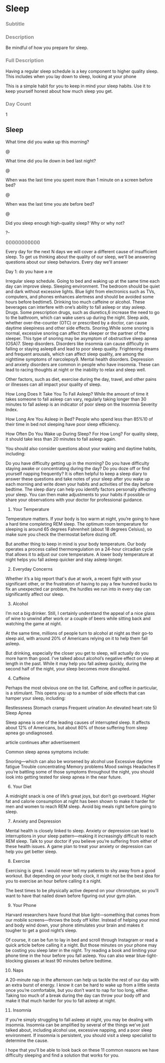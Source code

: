 # Sleep

<style>img { width: 200px; } h3 { color:#888888;}</style>

### Subtitle

### Description

Be mindful of how you prepare for sleep.

### Full Description

Having a regular sleep schedule is a key component to higher quality sleep. This includes when you lay down to sleep, looking at your phone

This is a simple habit for you to keep in mind your sleep habits. Use it to keep yourself honest about how much sleep you get.

### Day Count

1

## Sleep

What time did you wake up this morning?

@

What time did you lie down in bed last night?

@

When was the last time you spent more than 1 minute on a screen before bed?

@

When was the last time you ate before bed?

@

Did you sleep enough high-quality sleep? Why or why not?

?-

()()()()()()()()()()()

Every day for the next N days we will cover a different cause of insufficient sleep. To get us thinking about the quality of our sleep, we'll be answering questions about our sleep behaviors. Every day we'll answer

Day 1: do you have a re

Irregular sleep schedule. Going to bed and waking up at the same time each day can improve sleep.
Sleeping environment. The bedroom should be quiet and dark without excessive lights. Blue light from electronics such as TVs, computers, and phones enhances alertness and should be avoided some hours before bedtime5.
Drinking too much caffeine or alcohol. These beverages can interfere with one’s ability to fall asleep or stay asleep.
Drugs. Some prescription drugs, such as diuretics,6 increase the need to go to the bathroom, which can wake users up during the night. Sleep aids, whether over-the-counter (OTC) or prescribed by a doctor, can cause daytime sleepiness and other side effects.
Snoring.While some snoring is normal, excessive snoring can affect the sleeper or the partner of the sleeper. This type of snoring may be asymptom of obstructive sleep apnea (OSA)7.
Sleep disorders. Disorders like insomnia can cause difficulty in falling or staying asleep8 and lead to poor sleep quality. Frightening dreams and frequent arousals, which can affect sleep quality, are among the nighttime symptoms of narcolepsy9.
Mental health disorders. Depression and anxiety disorders are common in people who have insomnia. These can lead to racing thoughts at night or the inability to relax and sleep well.

Other factors, such as diet, exercise during the day, travel, and other pains or illnesses can all impact your quality of sleep.

How Long Does It Take You To Fall Asleep?
While the amount of time it takes someone to fall asleep can vary, regularly taking longer than 30 minutes to fall asleep is an indicator of poor sleep on the Insomnia Severity Index.

How Long Are You Asleep in Bed?
People who spend less than 85%10 of their time in bed not sleeping have poor sleep efficiency.

How Often Do You Wake up During Sleep? For How Long?
For quality sleep, it should take less than 20 minutes to fall asleep again.

You should also consider questions about your waking and daytime habits, including:

Do you have difficulty getting up in the morning?
Do you have difficulty staying awake or concentrating during the day?
Do you doze off or find yourself napping frequently?
It is often helpful to keep a sleep diary to answer these questions and take notes of your sleep after you wake up each morning and write down your habits and activities of the day before bedtime. The sleep diary can help you identify factors personally affecting your sleep. You can then make adjustments to your habits if possible or share your observations with your doctor for professional guidance.

1. Your Temperature

Temperature matters. If your body is too warm at night, you’re going to have a hard time completing REM sleep. The optimum room temperature for sleeping is around 65 degrees Fahrenheit (about 18 degrees Celsius), so make sure you check the thermostat before dozing off.

But another thing to keep in mind is your body temperature. Our body operates a process called thermoregulation on a 24-hour circadian cycle that allows it to adjust our core temperature. A lower body temperature at night helps you fall asleep quicker and stay asleep longer.

2. Everyday Concerns

Whether it’s a big report that's due at work, a recent fight with your significant other, or the frustration of having to pay a few hundred bucks to fix an unexpected car problem, the hurdles we run into in every day can significantly affect our sleep.

3. Alcohol

I’m not a big drinker. Still, I certainly understand the appeal of a nice glass of wine to unwind after work or a couple of beers while sitting back and watching the game at night.

At the same time, millions of people turn to alcohol at night as their go-to sleep aid, with around 20% of Americans relying on it to help them fall asleep.

But drinking, especially the closer you get to sleep, will actually do you more harm than good. I’ve talked about alcohol’s negative effect on sleep at length in the past. While it may help you fall asleep quickly, during the second half of the night, your sleep becomes more disrupted.

4. Caffeine

Perhaps the most obvious one on the list. Caffeine, and coffee in particular, is a stimulant. This opens you up to a number of side effects that can hamper your sleep, including:

Restlessness
Stomach cramps
Frequent urination
An elevated heart rate 5) Sleep Apnea

Sleep apnea is one of the leading causes of interrupted sleep. It affects about 12% of Americans, but about 80% of those suffering from sleep apnea go undiagnosed.

article continues after advertisement

Common sleep apnea symptoms include:

Snoring—which can also be worsened by alcohol use
Excessive daytime fatigue
Trouble concentrating
Memory problems
Mood swings
Headaches
If you’re battling some of those symptoms throughout the night, you should look into getting tested for sleep apnea in the near future.

6. Your Diet

A midnight snack is one of life’s great joys, but don’t go overboard. Higher fat and calorie consumption at night has been shown to make it harder for men and women to reach REM sleep. Avoid big meals right before going to sleep.

7. Anxiety and Depression

Mental health is closely linked to sleep. Anxiety or depression can lead to interruptions in your sleep pattern—making it increasingly difficult to reach REM sleep. Talk to your doctor if you believe you’re suffering from either of these health issues. A game plan to treat your anxiety or depression can help you get better sleep.

8. Exercise

Exercising is great. I would never tell my patients to shy away from a good workout. But depending on your body clock, it might not be the best idea for you to exercise an hour before calling it a night.

The best times to be physically active depend on your chronotype, so you’ll want to have that nailed down before figuring out your gym plan.

9. Your Phone

Harvard researchers have found that blue light—something that comes from our mobile screens—throws the body off kilter. Instead of helping your mind and body wind down, your phone stimulates your brain and makes it tougher to get a good night’s sleep.

Of course, it can be fun to lay in bed and scroll through Instagram or read a quick article before calling it a night. But those minutes on your phone may be costing you sleep later in the night. Try reading a book and limiting your phone time in the hour before you fall asleep. You can also wear blue-light-blocking glasses at least 90 minutes before bedtime.

10. Naps

A 20-minute nap in the afternoon can help us tackle the rest of our day with an extra burst of energy. I know it can be hard to wake up from a little siesta once you’re comfortable, but you don’t want to nap for too long, either. Taking too much of a break during the day can throw your body off and make it that much harder for you to fall asleep at night.

11. Insomnia

If you’re simply struggling to fall asleep at night, you may be dealing with insomnia. Insomnia can be amplified by several of the things we’ve just talked about, including alcohol use, excessive napping, and a poor sleep environment. If insomnia is persistent, you should visit a sleep specialist to determine the cause.

I hope that you’ll be able to look back on these 11 common reasons we have difficulty sleeping and find a solution that works for you.
